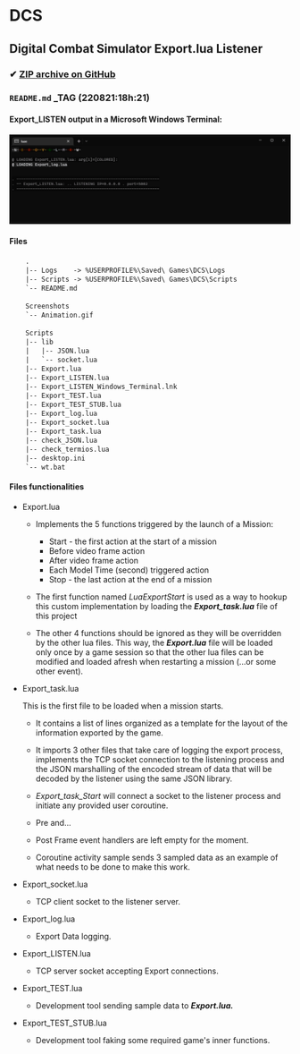 # DCS

## Digital Combat Simulator Export.lua Listener

### ✔ [ZIP archive on GitHub](../../archive/master.zip)

### `README.md` _TAG (220821:18h:21)

#### Export_LISTEN output in a Microsoft Windows Terminal:
![Export_LISTEN.lua](/Screenshots/Animation.gif)

#### Files
<!--
}!!tree --dirsfirst          | sed -e 's/^/    /'
}!!tree --dirsfirst Scripts/ | sed -e 's/^/    /'
-->
```
    .
    |-- Logs    -> %USERPROFILE%\Saved\ Games\DCS\Logs
    |-- Scripts -> %USERPROFILE%\Saved\ Games\DCS\Scripts
    `-- README.md

    Screenshots
    `-- Animation.gif

    Scripts
    |-- lib
    |   |-- JSON.lua
    |   `-- socket.lua
    |-- Export.lua
    |-- Export_LISTEN.lua
    |-- Export_LISTEN_Windows_Terminal.lnk
    |-- Export_TEST.lua
    |-- Export_TEST_STUB.lua
    |-- Export_log.lua
    |-- Export_socket.lua
    |-- Export_task.lua
    |-- check_JSON.lua
    |-- check_termios.lua
    |-- desktop.ini
    `-- wt.bat
```
#### Files functionalities


- Export.lua

  - Implements the 5 functions triggered by the launch of a Mission:
    - Start - the first action at the start of a mission
    - Before video frame action
    - After  video frame action
    - Each Model Time (second) triggered action
    - Stop - the last action at the end of a mission

  - The first function named *LuaExportStart* is used
    as a way to hookup this custom implementation by
    loading the ***Export_task.lua*** file of this project

  - The other 4 functions should be ignored as they 
    will be overridden by the other lua files.
    This way, the ***Export.lua*** file will be loaded only once
    by a game session so that the other lua files can
    be modified and loaded afresh when restarting a mission
    (...or some other event).


- Export_task.lua

  This is the first file to be loaded when a mission starts.

  - It contains a list of lines organized as a template
    for the layout of the information exported by the game.

  - It imports 3 other files that take care of 
    logging the export process, implements the TCP socket
    connection to the listening process and the JSON
    marshalling of the encoded stream of data that will
    be decoded by the listener using the same JSON library.

  - *Export_task_Start* will connect a socket to the
    listener process and initiate any provided user
    coroutine.

  - Pre and...
  - Post Frame event handlers are left empty for the moment.

  - Coroutine activity sample sends 3 sampled data
    as an example of what needs to be done to make this work.


- Export_socket.lua

  - TCP client socket to the listener server.


- Export_log.lua

  - Export Data logging.


- Export_LISTEN.lua

  - TCP server socket accepting Export connections.


- Export_TEST.lua

  - Development tool sending sample data to ***Export.lua.***


- Export_TEST_STUB.lua

  - Development tool faking some required game's inner functions.

